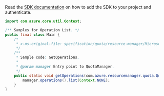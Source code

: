Read the [SDK documentation](https://github.com/Azure/azure-sdk-for-java/blob/azure-resourcemanager-quota_1.0.0-beta.1/sdk/quota/azure-resourcemanager-quota/README.md) on how to add the SDK to your project and authenticate.

```java
import com.azure.core.util.Context;

/** Samples for Operation List. */
public final class Main {
    /*
     * x-ms-original-file: specification/quota/resource-manager/Microsoft.Quota/preview/2021-03-15-preview/examples/GetOperations.json
     */
    /**
     * Sample code: GetOperations.
     *
     * @param manager Entry point to QuotaManager.
     */
    public static void getOperations(com.azure.resourcemanager.quota.QuotaManager manager) {
        manager.operations().list(Context.NONE);
    }
}
```
